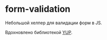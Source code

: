 # form-validation

Небольшой хелпер для валидации форм в JS.

Вдохновлено библиотекой [YUP](https://link-url-here.org](https://github.com/jquense/yup)https://github.com/jquense/yup).

